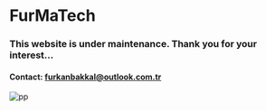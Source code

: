 #  FurMaTech 

### This website is under maintenance. Thank you for your interest... 

#### Contact: furkanbakkal@outlook.com.tr

![pp](https://user-images.githubusercontent.com/81293327/139073084-427e7111-508a-4a39-a9dd-bc7618d34df3.jpg)
